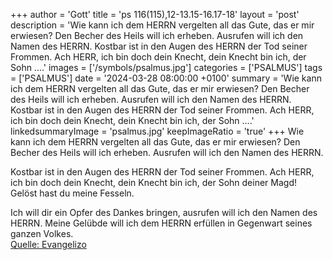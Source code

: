 +++
author = 'Gott'
title = 'ps 116(115),12-13.15-16.17-18'
layout = 'post'
description = 'Wie kann ich dem HERRN vergelten  all das Gute, das er mir erwiesen? Den Becher des Heils will ich erheben.  Ausrufen will ich den Namen des HERRN.  Kostbar ist in den Augen des HERRN  der Tod seiner Frommen. Ach HERR, ich bin doch dein Knecht,  dein Knecht bin ich, der Sohn ....'
images = ['/symbols/psalmus.jpg']
categories = ['PSALMUS']
tags = ['PSALMUS']
date = '2024-03-28 08:00:00 +0100'
summary = 'Wie kann ich dem HERRN vergelten  all das Gute, das er mir erwiesen? Den Becher des Heils will ich erheben.  Ausrufen will ich den Namen des HERRN.  Kostbar ist in den Augen des HERRN  der Tod seiner Frommen. Ach HERR, ich bin doch dein Knecht,  dein Knecht bin ich, der Sohn ....'
linkedsummaryImage = 'psalmus.jpg'
keepImageRatio = 'true'
+++
Wie kann ich dem HERRN vergelten 
all das Gute, das er mir erwiesen?
Den Becher des Heils will ich erheben. 
Ausrufen will ich den Namen des HERRN.

Kostbar ist in den Augen des HERRN 
der Tod seiner Frommen.
Ach HERR, ich bin doch dein Knecht, 
dein Knecht bin ich, der Sohn deiner Magd! 
Gelöst hast du meine Fesseln.<!--more-->

Ich will dir ein Opfer des Dankes bringen, 
ausrufen will ich den Namen des HERRN.
Meine Gelübde will ich dem HERRN erfüllen 
in Gegenwart seines ganzen Volkes.<br> [Quelle: Evangelizo](https://evangeliumtagfuertag.org/DE/gospel)